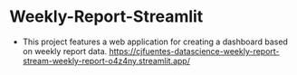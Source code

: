 # Weekly-Report-Streamlit

- This project features a web application for creating a dashboard based on weekly report data. https://cjfuentes-datascience-weekly-report-stream-weekly-report-o4z4ny.streamlit.app/
